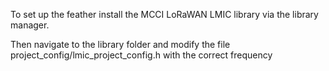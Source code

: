 To set up the feather install the MCCI LoRaWAN LMIC library via the library manager.

Then navigate to the library folder and modify the file project_config/lmic_project_config.h with the correct frequency
  
